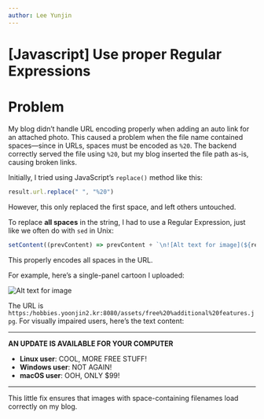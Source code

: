 ```yaml
---
author: Lee Yunjin
---
```


# [Javascript] Use proper Regular Expressions

# Problem
My blog didn’t handle URL encoding properly when adding an auto link for an attached photo. This caused a problem when the file name contained spaces—since in URLs, spaces must be encoded as `%20`. The backend correctly served the file using `%20`, but my blog inserted the file path as-is, causing broken links.

Initially, I tried using JavaScript’s `replace()` method like this:

```javascript
result.url.replace(" ", "%20")
```

However, this only replaced the first space, and left others untouched.

To replace **all spaces** in the string, I had to use a Regular Expression, just like we often do with `sed` in Unix:

```javascript
setContent((prevContent) => prevContent + `\n![Alt text for image](${result.url.replace(/\s/g, "%20")})\n`);
```

This properly encodes all spaces in the URL.

For example, here’s a single-panel cartoon I uploaded:

![Alt text for image](https://hobbies.yoonjin2.kr:8080/assets/free%20additional%20features.jpg)

The URL is `https:/hobbies.yoonjin2.kr:8080/assets/free%20%additional%20features.jpg`.
For visually impaired users, here’s the text content:

---

**AN UPDATE IS AVAILABLE FOR YOUR COMPUTER**

- **Linux user**: COOL, MORE FREE STUFF!  
- **Windows user**: NOT AGAIN!  
- **macOS user**: OOH, ONLY $99!

---

This little fix ensures that images with space-containing filenames load correctly on my blog.
